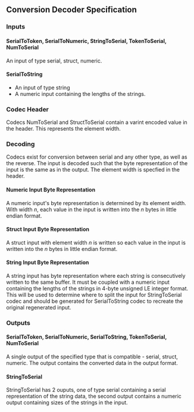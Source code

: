## Conversion Decoder Specification
### Inputs
#### SerialToToken, SerialToNumeric, StringToSerial, TokenToSerial, NumToSerial
An input of type serial, struct, numeric.
#### SerialToString
- An input of type string
- A numeric input containing the lengths of the strings.

### Codec Header
Codecs NumToSerial and StructToSerial contain a varint encoded value in the header. This represents the element width.

### Decoding
Codecs exist for conversion between serial and any other type, as well as the reverse. The input is decoded such that the byte representation of the input is the same as in the output. The element width is specfied in the header.

#### Numeric Input Byte Representation
A numeric input's byte representation is determined by its element width. With width $n$, each value in the input is written into the $n$ bytes in little endian format.

#### Struct Input Byte Representation
A struct input with element width $n$ is written so each value in the input is written into the $n$ bytes in little endian format.

#### String Input Byte Representation
A string input has byte representation where each string is consecutively written to the same buffer. It must be coupled with a numeric input containing the lengths of the strings in 4-byte unsigned LE integer format. This will be used to determine where to split the input for StringToSerial codec and should be generated for SerialToString codec to recreate the original regenerated input.

### Outputs
#### SerialToToken, SerialToNumeric, SerialToString, TokenToSerial, NumToSerial
A single output of the specified type that is compatible - serial, struct, numeric. The output contains the converted data in the output format.

#### StringToSerial
StringToSerial has 2 ouputs, one of type serial containing a serial representation of the string data, the second output contains a numeric output containing sizes of the strings in the input.

